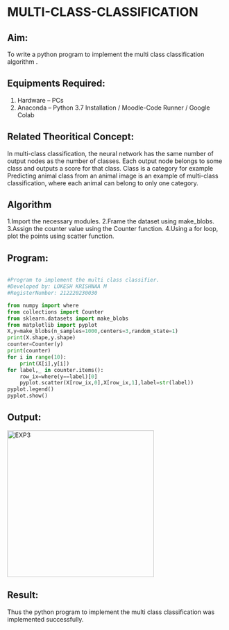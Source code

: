 # MULTI-CLASS-CLASSIFICATION
## Aim:
To write a python program to implement the multi class classification algorithm .

## Equipments Required:
1. Hardware – PCs
2. Anaconda – Python 3.7 Installation / Moodle-Code Runner / Google Colab

## Related Theoritical Concept:

In multi-class classification, the neural network has the same number of output nodes as the number of classes. Each output node belongs to some class and outputs a score for that class. Class is a category for example Predicting animal class from an animal image is an example of multi-class classification, where each animal can belong to only one category.



## Algorithm
1.Import the necessary modules.
2.Frame the dataset using make_blobs.
3.Assign the counter value using the Counter function.
4.Using a for loop, plot the points using scatter function.


## Program:
```python 

#Program to implement the multi class classifier.
#Developed by: LOKESH KRISHNAA M
#RegisterNumber: 212220230030

from numpy import where
from collections import Counter
from sklearn.datasets import make_blobs
from matplotlib import pyplot
X,y=make_blobs(n_samples=1000,centers=3,random_state=1)
print(X.shape,y.shape)
counter=Counter(y)
print(counter)
for i in range(10):
    print(X[i],y[i])
for label,_ in counter.items():
    row_ix=where(y==label)[0]
    pyplot.scatter(X[row_ix,0],X[row_ix,1],label=str(label))
pyplot.legend()
pyplot.show()

```

## Output:

<img width="338" alt="EXP3" src="https://user-images.githubusercontent.com/75234646/165084847-5855dfb5-1958-46fe-b75c-5bdeaa6a9fc3.png">


## Result:
Thus the python program to implement the multi class classification was implemented successfully.
